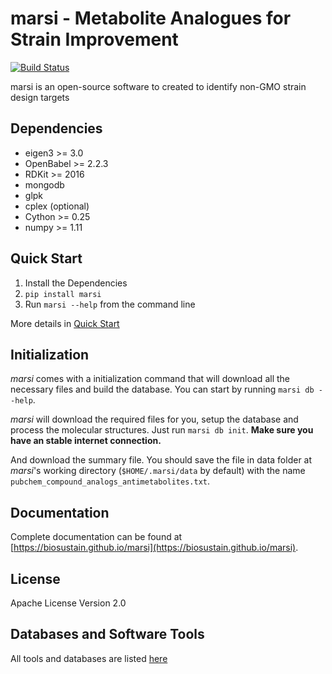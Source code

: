 marsi - Metabolite Analogues for Strain Improvement
===================================================

[![Build Status](https://travis-ci.org/biosustain/marsi.svg?branch=master)](https://travis-ci.org/biosustain/marsi)

marsi is an open-source software to created to identify non-GMO strain design
targets 

Dependencies
------------
* eigen3 >= 3.0
* OpenBabel >= 2.2.3
* RDKit >= 2016
* mongodb
* glpk
* cplex (optional)
* Cython >= 0.25
* numpy >= 1.11


Quick Start
-----------

1. Install the Dependencies
2. `pip install marsi` 
3. Run `marsi --help` from the command line

More details in [Quick Start](QUICK_START.md)

Initialization
--------------

*marsi* comes with a initialization command that will download all the necessary files
and build the database. You can start by running `marsi db --help`.

*marsi* will download the required files for you, setup the database and process the molecular structures. Just run `marsi db init`. **Make sure you have an stable internet 
connection.** 
 
And download the summary file. You should save the file in data folder at *marsi*'s working 
directory (`$HOME/.marsi/data` by default) with the name `pubchem_compound_analogs_antimetabolites.txt`.


Documentation
-------------

Complete documentation can be found at [https://biosustain.github.io/marsi](https://biosustain.github.io/marsi).


License
-------
Apache License Version 2.0


Databases and Software Tools
----------------------------

All tools and databases are listed [here](CITATIONS.md)
